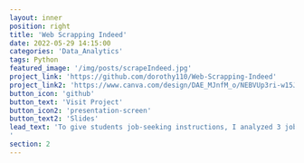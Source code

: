 ```yaml
---
layout: inner
position: right
title: 'Web Scrapping Indeed'
date: 2022-05-29 14:15:00
categories: 'Data_Analytics'
tags: Python
featured_image: '/img/posts/scrapeIndeed.jpg'
project_link: 'https://github.com/dorothy110/Web-Scrapping-Indeed'
project_link2: 'https://www.canva.com/design/DAE_MJnfM_o/NEBVUp3ri-w15J-hCT6Qfw/view?utm_content=DAE_MJnfM_o&utm_campaign=designshare&utm_medium=link&utm_source=publishsharelink'
button_icon: 'github'
button_text: 'Visit Project'
button_icon2: 'presentation-screen'
button_text2: 'Slides'
lead_text: 'To give students job-seeking instructions, I analyzed 3 job positions based in 3 cities: Software Developer, UX Programmer, Data Analyst on the Indeed website in San Francisco, Chicago, and New York by web scraping Indeed job website.
'
section: 2
---
```

